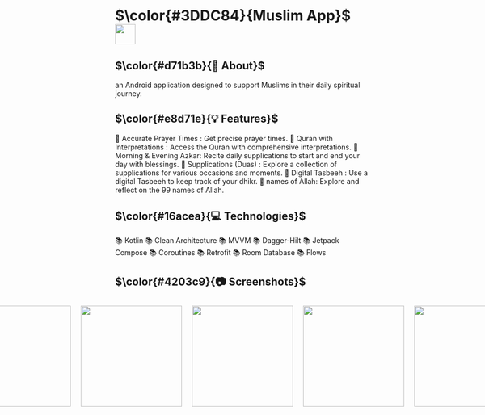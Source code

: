 # $\color{#3DDC84}{Muslim  App}$  <img height="40" src="https://user-images.githubusercontent.com/25181517/117269608-b7dcfb80-ae58-11eb-8e66-6cc8753553f0.png" />

## $\color{#d71b3b}{🚀 About}$

an Android application designed to support Muslims in their daily spiritual journey.


## $\color{#e8d71e}{💡 Features}$

🕋 Accurate Prayer Times : Get precise prayer times.
📖 Quran with Interpretations : Access the Quran with comprehensive interpretations.
📿 Morning & Evening Azkar: Recite daily supplications to start and end your day with blessings.
📜 Supplications (Duas) : Explore a collection of supplications for various occasions and moments.
🙏 Digital Tasbeeh : Use a digital Tasbeeh to keep track of your dhikr.
🙏 names of Allah: Explore and reflect on the 99 names of Allah.


## $\color{#16acea}{💻 Technologies}$
📚 Kotlin
📚 Clean Architecture
📚 MVVM
📚 Dagger-Hilt
📚 Jetpack Compose
📚 Coroutines
📚 Retrofit
📚 Room Database
📚 Flows


## $\color{#4203c9}{📷 Screenshots}$

<div style="display: flex; justify-content: center;">
  <img src="https://github.com/abdelrahmanmohamed19/Muslim/assets/61879243/d7698060-bd77-4361-8755-5117db97f540" width="200" hspace="10" vspace="10">
  <img src="https://github.com/abdelrahmanmohamed19/Muslim/assets/61879243/0a9a50f7-0041-431c-91b6-69ce96321201" width="200" hspace="10" vspace="10">
  <img src="https://github.com/abdelrahmanmohamed19/Muslim/assets/61879243/62e885f1-d983-4d34-91c1-f6830ad68cc0" width="200" hspace="10" vspace="10">
  <img src="https://github.com/abdelrahmanmohamed19/Muslim/assets/61879243/f3b244b6-256a-4106-a1a1-c2e34ef04d47" width="200" hspace="10" vspace="10">
  <img src="https://github.com/abdelrahmanmohamed19/Muslim/assets/61879243/9cf07e4e-fa7c-4c8a-8fca-cc25b6bd2019" width="200" hspace="10" vspace="10">
  <img src="https://github.com/abdelrahmanmohamed19/Muslim/assets/61879243/4b308d7a-7e3b-4e3f-a438-e2341c0b38e1" width="200" hspace="10" vspace="10">
  <img src="https://github.com/abdelrahmanmohamed19/Muslim/assets/61879243/ccc03600-7b03-42f2-b3c5-7a26f0c02fbf)" width="200" hspace="10" vspace="10">
</div>

